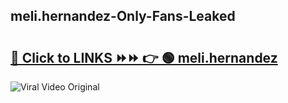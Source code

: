 
 ## meli.hernandez-Only-Fans-Leaked

# <h2><a href="https://clipsfans.com/meli.hernandez&ref=git">🔗 Click to LINKS ⏩⏩ 👉 🟢 meli.hernandez </a></h2>

<a href="https://clipsfans.com/meli.hernandez&ref=git" rel="nofollow" data-target="animated-image.originalLink"><img src="https://i.ibb.co.com/xMMVF88/686577567.gif" alt="Viral Video Original" style="max-width: 100%; display: inline-block;" data-target="animated-image.originalImage"></a>
